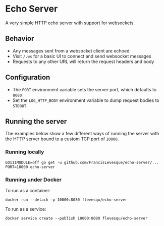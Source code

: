 # Echo Server

A very simple HTTP echo server with support for websockets.

## Behavior
- Any messages sent from a websocket client are echoed
- Visit `/.ws` for a basic UI to connect and send websocket messages
- Requests to any other URL will return the request headers and body

## Configuration

- The `PORT` environment variable sets the server port, which defaults to `8080`
- Set the `LOG_HTTP_BODY` environment variable to dump request bodies to `STDOUT`

## Running the server

The examples below show a few different ways of running the server with the HTTP
server bound to a custom TCP port of `10000`.

### Running locally

```
GO111MODULE=off go get -u github.com/FrancisLevesque/echo-server/...
PORT=10000 echo-server
```

### Running under Docker

To run as a container:

```
docker run --detach -p 10000:8080 flevesqu/echo-server
```

To run as a service:

```
docker service create --publish 10000:8080 flevesqu/echo-server
```
